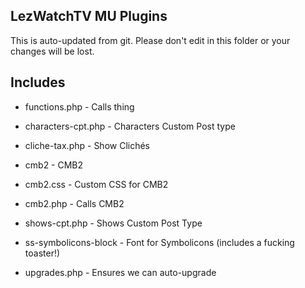 ## LezWatchTV MU Plugins

This is auto-updated from git. Please don't edit in this folder or your changes will be lost.

## Includes

* functions.php - Calls thing

* characters-cpt.php - Characters Custom Post type
* cliche-tax.php - Show Clichés
* cmb2 - CMB2
* cmb2.css - Custom CSS for CMB2
* cmb2.php - Calls CMB2
* shows-cpt.php - Shows Custom Post Type
* ss-symbolicons-block - Font for Symbolicons (includes a fucking toaster!)
* upgrades.php - Ensures we can auto-upgrade